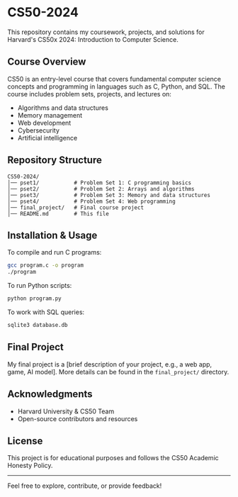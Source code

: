 # CS50-2024

This repository contains my coursework, projects, and solutions for Harvard's CS50x 2024: Introduction to Computer Science.

## Course Overview
CS50 is an entry-level course that covers fundamental computer science concepts and programming in languages such as C, Python, and SQL. The course includes problem sets, projects, and lectures on:
- Algorithms and data structures
- Memory management
- Web development
- Cybersecurity
- Artificial intelligence

## Repository Structure
```
CS50-2024/
│── pset1/           # Problem Set 1: C programming basics
│── pset2/           # Problem Set 2: Arrays and algorithms
│── pset3/           # Problem Set 3: Memory and data structures
│── pset4/           # Problem Set 4: Web programming
│── final_project/   # Final course project
│── README.md        # This file
```

## Installation & Usage
To compile and run C programs:
```bash
gcc program.c -o program
./program
```
To run Python scripts:
```bash
python program.py
```
To work with SQL queries:
```bash
sqlite3 database.db
```

## Final Project
My final project is a [brief description of your project, e.g., a web app, game, AI model]. More details can be found in the `final_project/` directory.

## Acknowledgments
- Harvard University & CS50 Team
- Open-source contributors and resources

## License
This project is for educational purposes and follows the CS50 Academic Honesty Policy.

---
Feel free to explore, contribute, or provide feedback!

